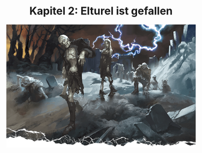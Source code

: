 # <center> Kapitel 2: Elturel ist gefallen </center>

![](../../99%20-%20Setup/Sammlungen/Files/Bildersammlung/Banner/Elturel-ist-gefallen.png)

